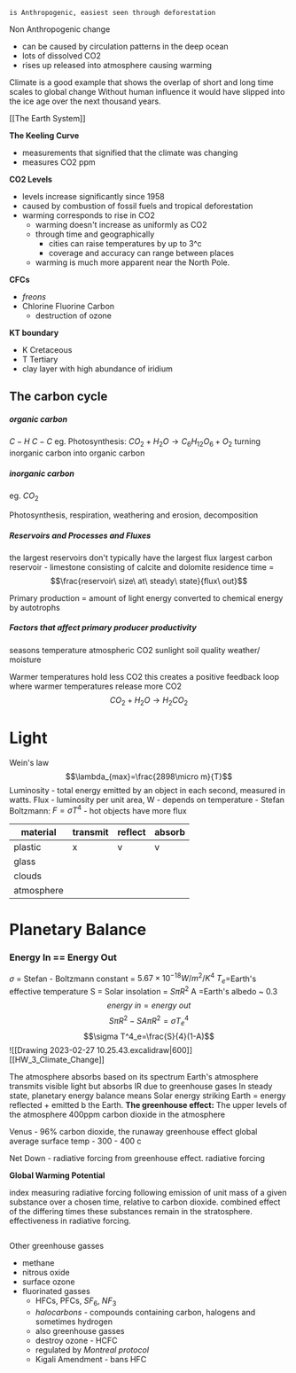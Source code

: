	is Anthropogenic, easiest seen through deforestation

Non Anthropogenic change
- can be caused by circulation patterns in the deep ocean
- lots of dissolved CO2
- rises up released into atmosphere causing warming


Climate is a good example that shows the overlap of short and long time scales to global change
Without human influence it would have slipped into the ice age over the next thousand years. 

[[The Earth System]]

**The Keeling Curve**
- measurements that signified that the climate was changing
- measures CO2 ppm

**CO2 Levels**
- levels increase significantly since 1958
- caused by combustion of fossil fuels and tropical deforestation
- warming corresponds to rise in CO2
	- warming doesn't increase as uniformly as CO2
	- through time and geographically
		- cities can raise temperatures by up to 3^c
		- coverage and accuracy can range between places
	- warming is much more apparent near the North Pole. 

**CFCs**
- *freons*
- Chlorine Fluorine Carbon
	- destruction of ozone

**KT boundary**
- K Cretaceous
- T Tertiary
- clay layer with high abundance of iridium

## The carbon cycle

##### organic carbon
$C-H$
$C-C$
eg. Photosynthesis: $CO_{2}+H_{2}O \rightarrow C_{6}H_{12}O_{6} + O_{2}$
	turning inorganic carbon into organic carbon

##### inorganic carbon
eg. $CO_2$

Photosynthesis, respiration, weathering and erosion, decomposition

##### Reservoirs and Processes and Fluxes
the largest reservoirs don't typically have the largest flux
largest carbon reservoir - limestone consisting of calcite and dolomite
residence time = $$\frac{reservoir\ size\ at\ steady\ state}{flux\ out}$$

Primary production = amount of light energy converted to chemical energy by autotrophs

##### Factors that affect primary producer productivity 
seasons
temperature
atmospheric CO2 
sunlight
soil quality
weather/ moisture


Warmer temperatures hold less CO2
this creates a positive feedback loop where warmer temperatures release more CO2
$$CO_2+H_2O\rightarrow H_2CO_2$$


# Light

Wein's law
$$\lambda_{max}=\frac{2898\micro m}{T}$$
Luminosity - total energy emitted by an object in each second, measured in watts.
Flux 
	- luminosity per unit area, W
	- depends on temperature 
	- Stefan Boltzmann: $F=\sigma T^4$
	- hot objects have more flux


| material   | transmit | reflect | absorb | 
| ---------- | -------- | ------ | ------- |
| plastic    |x|       v |    v     |v
| glass      |          |        |         |
| clouds     |          |        |         |
| atmosphere |          |        |         |

# Planetary Balance
### Energy In == Energy Out

$\sigma$ = Stefan - Boltzmann constant = $5.67 \times 10^{-18}W/m^2/K^4$
$T_e$=Earth's effective temperature
S = Solar insolation = $S\pi R^2$
A =Earth's albedo ~ 0.3
$$energy\ in = energy\ out$$
$$S\pi R^{2} - SA \pi R^{2} = \sigma T^{4}_{e}$$
$$\sigma T^4_e=\frac{S}{4}(1-A)$$
![[Drawing 2023-02-27 10.25.43.excalidraw|600]]
[[HW_3_Climate_Change]]

The atmosphere absorbs based on its spectrum
Earth's atmosphere transmits visible light but absorbs IR due to greenhouse gases
In steady state, planetary energy balance means Solar energy striking Earth = energy reflected + emitted b the Earth. 
**The greenhouse effect:** The upper levels of the atmosphere
400ppm carbon dioxide in the atmosphere


Venus - 96% carbon dioxide, the runaway greenhouse effect 
global average surface temp - 300 - 400 c 

Net Down - radiative forcing from greenhouse effect.
radiative forcing 

**Global Warming Potential**
<div class="def">index measuring radiative forcing following emission of unit mass of a given substance over a chosen time, relative to carbon dioxide. combined effect of the differing times  these substances remain in the stratosphere. effectiveness in radiative forcing. </div>

```

```
Other greenhouse gasses
- methane 
- nitrous oxide
- surface ozone
- fluorinated gasses
	- HFCs, PFCs, $SF_6$, $NF_3$
	- *halocarbons* - compounds containing carbon, halogens and sometimes hydrogen
	- also greenhouse gasses
	- destroy ozone - HCFC
	- regulated by *Montreal protocol*
	- Kigali Amendment - bans HFC



